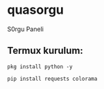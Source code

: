 # quasorgu

S0rgu Paneli

## Termux kurulum:
```
pkg install python -y

pip install requests colorama
